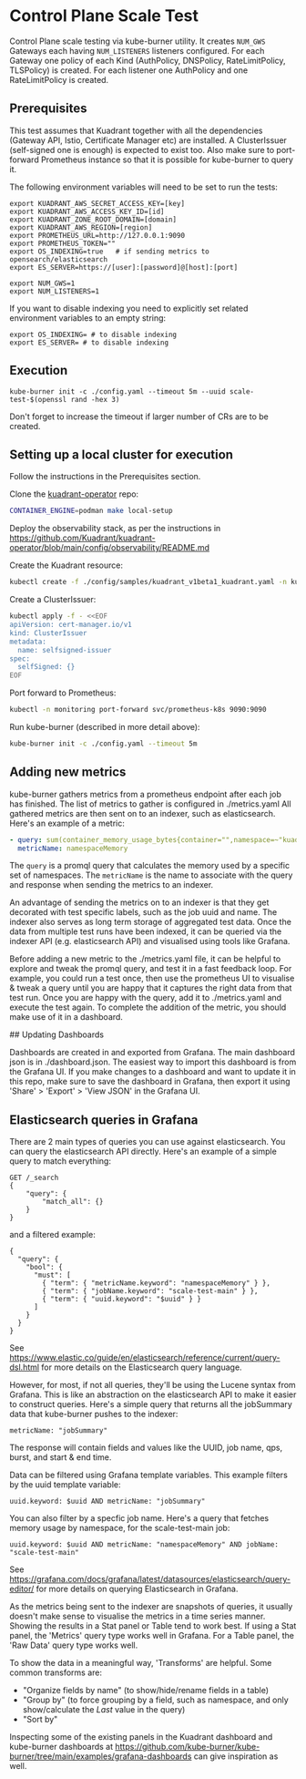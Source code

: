 # Control Plane Scale Test

Control Plane scale testing via kube-burner utility. It creates `NUM_GWS` Gateways each having `NUM_LISTENERS` listeners configured. For each Gateway one policy of each Kind (AuthPolicy, DNSPolicy, RateLimitPolicy, TLSPolicy) is created. For each listener one AuthPolicy and one RateLimitPolicy is created.

## Prerequisites

This test assumes that Kuadrant together with all the dependencies (Gateway API, Istio, Certificate Manager etc) are installed. A ClusterIssuer (self-signed one is enough) is expected to exist too. Also make sure to port-forward Prometheus instance so that it is possible for kube-burner to query it.

The following environment variables will need to be set to run the tests:

```
export KUADRANT_AWS_SECRET_ACCESS_KEY=[key]
export KUADRANT_AWS_ACCESS_KEY_ID=[id]
export KUADRANT_ZONE_ROOT_DOMAIN=[domain]
export KUADRANT_AWS_REGION=[region]
export PROMETHEUS_URL=http://127.0.0.1:9090
export PROMETHEUS_TOKEN=""
export OS_INDEXING=true   # if sending metrics to opensearch/elasticsearch
export ES_SERVER=https://[user]:[password]@[host]:[port]

export NUM_GWS=1
export NUM_LISTENERS=1
```

If you want to disable indexing you need to explicitly set related environment variables to an empty string:
```
export OS_INDEXING= # to disable indexing
export ES_SERVER= # to disable indexing
```

## Execution

`kube-burner init -c ./config.yaml --timeout 5m --uuid scale-test-$(openssl rand -hex 3)`

Don't forget to increase the timeout if larger number of CRs are to be created.

## Setting up a local cluster for execution

Follow the instructions in the Prerequisites section.

Clone the [kuadrant-operator](https://github.com/Kuadrant/kuadrant-operator) repo:

```bash
CONTAINER_ENGINE=podman make local-setup
```

Deploy the observability stack, as per the instructions in https://github.com/Kuadrant/kuadrant-operator/blob/main/config/observability/README.md

Create the Kuadrant resource:

```bash
kubectl create -f ./config/samples/kuadrant_v1beta1_kuadrant.yaml -n kuadrant-system
```

Create a ClusterIssuer:

```bash
kubectl apply -f - <<EOF
apiVersion: cert-manager.io/v1
kind: ClusterIssuer
metadata:
  name: selfsigned-issuer
spec:
  selfSigned: {}
EOF
```

Port forward to Prometheus:

```bash
kubectl -n monitoring port-forward svc/prometheus-k8s 9090:9090
```

Run kube-burner (described in more detail above):

```bash
kube-burner init -c ./config.yaml --timeout 5m
```

## Adding new metrics

kube-burner gathers metrics from a prometheus endpoint after each job has finished.
The list of metrics to gather is configured in ./metrics.yaml
All gathered metrics are then sent on to an indexer, such as elasticsearch.
Here's an example of a metric:

```yaml
- query: sum(container_memory_usage_bytes{container="",namespace=~"kuadrant-system|istio-system|gateway-system|scale-test-.*"}) by(namespace)
  metricName: namespaceMemory
```

The `query` is a promql query that calculates the memory used by a specific set of namespaces.
The `metricName` is the name to associate with the query and response when sending the metrics to an indexer.

An advantage of sending the metrics on to an indexer is that they get decorated with test specific labels, such as the job uuid and name.
The indexer also serves as long term storage of aggregated test data.
Once the data from multiple test runs have been indexed, it can be queried via the indexer API (e.g. elasticsearch API)
and visualised using tools like Grafana.

Before adding a new metric to the ./metrics.yaml file, it can be helpful to explore and tweak the promql query, and test it in a fast feedback loop.
For example, you could run a test once, then use the prometheus UI to visualise & tweak a query until you are happy that it captures the right data from that test run.
Once you are happy with the query, add it to ./metrics.yaml and execute the test again.
To complete the addition of the metric, you should make use of it in a dashboard.

## Updating Dashboards

Dashboards are created in and exported from Grafana.
The main dashboard json is in ./dashboard.json.
The easiest way to import this dashboard is from the Grafana UI.
If you make changes to a dashboard and want to update it in this repo, make sure to save the dashboard in Grafana, then export it using 'Share' > 'Export' > 'View JSON' in the Grafana UI.

## Elasticsearch queries in Grafana

There are 2 main types of queries you can use against elasticsearch.
You can query the elasticsearch API directly.
Here's an example of a simple query to match everything:

```
GET /_search
{
    "query": {
        "match_all": {}
    }
}
```

and a filtered example:

```
{
  "query": {
    "bool": {
      "must": [
        { "term": { "metricName.keyword": "namespaceMemory" } },
        { "term": { "jobName.keyword": "scale-test-main" } },
        { "term": { "uuid.keyword": "$uuid" } }
      ]
    }
  }
}
```

See https://www.elastic.co/guide/en/elasticsearch/reference/current/query-dsl.html for more details on the Elasticsearch query language.

However, for most, if not all queries, they'll be using the Lucene syntax from Grafana.
This is like an abstraction on the elasticsearch API to make it easier to construct queries.
Here's a simple query that returns all the jobSummary data that kube-burner pushes to the indexer:

```
metricName: "jobSummary"
```

The response will contain fields and values like the UUID, job name, qps, burst, and start & end time.

Data can be filtered using Grafana template variables. This example filters by the uuid template variable:

```
uuid.keyword: $uuid AND metricName: "jobSummary"
```

You can also filter by a specfic job name. Here's a query that fetches memory usage by namespace, for the scale-test-main job:

```
uuid.keyword: $uuid AND metricName: "namespaceMemory" AND jobName: "scale-test-main"
```

See https://grafana.com/docs/grafana/latest/datasources/elasticsearch/query-editor/ for more details on querying Elasticsearch in Grafana.

As the metrics being sent to the indexer are snapshots of queries, it usually doesn't make sense to visualise the metrics in a time series manner.
Showing the results in a Stat panel or Table tend to work best.
If using a Stat panel, the 'Metrics' query type works well in Grafana.
For a Table panel, the 'Raw Data' query type works well.

To show the data in a meaningful way, 'Transforms' are helpful.
Some common transforms are:

* "Organize fields by name" (to show/hide/rename fields in a table)
* "Group by" (to force grouping by a field, such as namespace, and only show/calculate the *Last* value in the query)
* "Sort by"

Inspecting some of the existing panels in the Kuadrant dashboard and kube-burner dashboards at https://github.com/kube-burner/kube-burner/tree/main/examples/grafana-dashboards can give inspiration as well.
